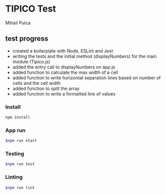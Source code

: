 # TIPICO Test
Mihail Puica

## test progress
- created a boilerplate with Node, ESLint and Jest
- writing the tests and the initial method (displayNumbers) for the main module (Tipico.js)
- added the entry call to displayNumbers on app.js
- added function to calculate the max width of a cell
- added function to write horizontal separation lines based on number of cells and the cell width
- added function to split the array
- added function to write a formatted line of values



### Install
```bash
npm install
```
### App run
```bash
$npm run start
```
### Testing
```bash
$npm run test
```
### Linting
```bash
$npm run lint
```